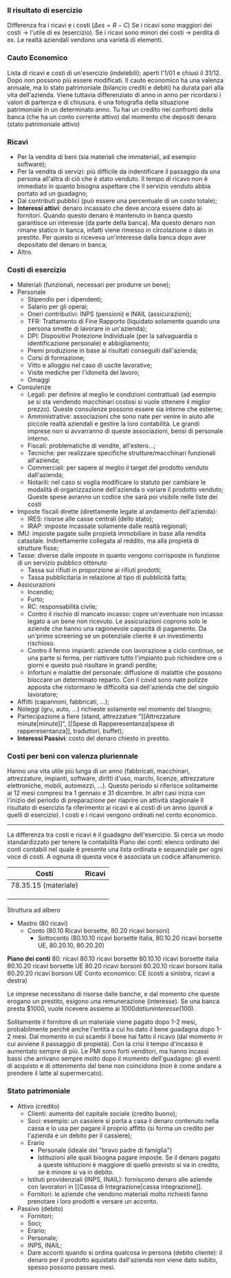 ### Il risultato di esercizio
Differenza fra i ricavi e i costi ($\Delta es=R-C$)
Se i ricavi sono maggiori dei costi -> l'utile di ex (esercizio).
Se i ricavi sono minori dei costi -> perdita di ex.
Le realtà aziendali vendono una varietà di elementi.

### Cauto Economico
Lista di ricavi e costi di un'esercizio (indelebili); aperti l'1/01 e chiusi il 31/12. Dopo non possono più essere modificati. Il cauto economico ha una valenza annuale, ma lo stato patrimoniale (bilancio crediti e debiti) ha durata pari alla vita dell'azienda. Viene tuttavia differenziato di anno in anno per ricordarsi i valori di partenza e di chiusura. è una fotografia della situazione patrimoniale in un determinato anno.
Tu hai un credito nei confronti della banca (che ha un conto corrente attivo) dal momento che depositi denaro (stato patrimoniale attivo)

### Ricavi
- Per la vendita di beni (sia materiali che immateriali, ad esempio software);
- Per la vendita di servizi: più difficile da indentificare il passaggio da una persona all'altra di ciò che è stato venduto. Il tempo di ricavo non è immediato in quanto bisogna aspettare che il servizio venduto abbia portato ad un guadagno;
- Dai contributi pubblici (può essere una percentuale di un costo totale);
- **Interessi attivi**: denaro incassato che deve ancora essere dato ai fornitori. Quando questo denaro è mantenuto in banca questo garantisce un interesse (da parte della banca). Ma questo denaro non rimane statico in banca, infatti viene rimesso in circolazione o dato in prestito. Per questo si riceveva un'interesse dalla banca dopo aver depositato del denaro in banca;
- Altro. 

### Costi di esercizio
- Materiali (funzionali, necessari per produrre un bene);
- Personale
	- Stipendio per i dipendenti;
	- Salario per gli operai;
	- Oneri contributivi: INPS (pensioni) e INAIL (assicurazioni);
	- TFR: Trattamento di Fine Rapporto (liquidato solamente quando una persona smette di lavorare in un'azienda);
	- DPI: Dispositivi Protezione Individuale (per la salvaguardia o identificazione personale) e abbigliamento;
	- Premi produzione in base ai risultati conseguiti dall'azienda;
	- Corsi di formazione;
	- Vitto e alloggio nel caso di uscite lavorative;
	- Visite mediche per l'idoneità del lavoro;
	- Omaggi
- Consulenze 
	- Legali: per definire al meglio le condizioni contrattuali (ad esempio se si sta vendendo macchinari costosi si vuole ottenere il miglior prezzo). Queste consulenze possono essere sia interne che esterne;
	- Amministrative: associazioni che sono nate per venire in aiuto alle piccole realtà aziendali e gestire la loro contabilità. Le grandi imprese non si avvarranno di queste associazioni, bensì di personale interno.
	- Fiscali: problematiche di vendite, all'estero...;
	- Tecniche: per realizzare specifiche strutture/macchinari funzionali all'azienda;
	- Commerciali: per sapere al meglio il target del prodotto venduto dall'azienda;
	- Notarili: nel caso si voglia modificare lo statuto per cambiare le modalità di organizzazione dell'azienda o variare il prodotto venduto;
Queste spese avranno un codice che sarà poi visibile nelle liste dei costi
- Imposte fiscali dirette (direttamente legate al andamento dell'azienda):
	- IRES: risorse alle casse centrali (dello stato);
	- IRAP: imposte incassate solamente dalle realtà regionali;
-  IMU: imposte pagate sulle propietà immobiliare in base alla rendita catastale. Indirettamente collegata al reddito, ma alla propietà di strutture fisse;
- Tasse: diverse dalle imposte in quanto vengono corrisposte in funzione di un servizio pubblico ottenuto
	- Tassa sui rifiuti in proporzione ai rifiuti prodotti;
	- Tassa pubblicitaria in relazione al tipo di pubblicità fatta;
- Assicurazioni
	- Incendio;
	- Furto;
	- RC: responsabilità civile;
	- Contro il rischio di mancato incasso: copre un'eventuale non incasso legato a un bene non ricevuto. Le assicurazioni coprono solo le aziende che hanno una ragionevole capacità di pagamento. Da un'primo screening se un potenziale cliente è un investimento rischioso.
	- Contro il fermo impianti: aziende con lavorazione a ciclo continuo, se una parte si ferma, per riattivare tutto l'impianto può richiedere ore o giorni e questo può risultare in grandi perdite;
	- Infortuni e malattie del personale: diffusione di malattie che possono bloccare un determinato reparto. Con il covid sono nate polizze apposta che ristormano le difficoltà sia dell'azienda che del singolo lavoratore;
- Affitti (capannoni, fabbricati, ...);
- Noleggi (gru, auto, ...) richieste solamente nel momento del bisogno;
- Partecipazione a fiere (stand, attrezzature "[[Attrezzature minute|minute]]", [[Spese di Rapperesentanza|spese di rapperesentanza]], traduttori, buffet);
- **Interessi Passivi**: costo del denaro chiesto in prestito.

### Costi per beni con valenza pluriennale
Hanno una vita utile più lunga di un anno (fabbricati, macchinari, attrezzature, impianti, software, diritti d'uso, marchi, licenze, attrezzature elettroniche, mobili, automezzi, ...). 
Questo periodo si riferisce solitamente ai 12 mesi compresi tra 1 gennaio e 31 dicembre.
In altri casi inizia con l'inizio del periodo di preparazione per riaprire un attività stagionale
Il risultato di esercizio fa riferimento ai ricavi e ai costi di un anno (quindi a quelli di esercizio).
I costi e i ricavi vengono ordinati nel conto economico.

---
La differenza tra costi e ricavi è il guadagno dell'esercizio.
Si cerca un modo standardizzato per tenere la contabilità
Piano dei conti: elenco ordinato dei conti contabili nel quale è presente una lista ordinata e sequenziale per ogni voce di costi. A ognuna di questa voce è associata un codice alfanumerico.

|Costi|Ricavi|
|---|---|
|78.35.15 (materiale)||
|||
|||
|||
Struttura ad albero
- Mastro (80 ricavi)
	- Conto (80.10 Ricavi borsette, 80.20 ricavi borsoni) 
		- Sottoconto (80.10.10 ricavi borsette Italia, 80.10.20 ricavi borsette UE, 80.20.10, 80.20.20)

**Piano dei conti**
80: ricavi
	80.10 ricavi borsette
		80.10.10 ricavi borsette italia
		80.10.20 ricavi borsette UE
	80.20 ricavi borsoni
		80.20.10 ricavi borsoni italia
		80.20.20 ricavi borsoni UE
Conto economico: CE (costi a sinistra, ricavi a destra)

Le imprese necessitano di risorse dalle banche, e dal momento che queste erogano un prestito, esigono una remunerazione (interesse). Se una banca presta $1000, vuole ricevere assieme ai $1000 dati un interesse ($100).

Solitamente il fornitore di un materiale viene pagato dopo 1-2 mesi, probabilmente perchè anche l'entità a cui ho dato il bene guadagna dopo 1-2 mesi. Dal momento in cui scambi il bene hai fatto il ricavo (dal momento in cui avviene il passaggio di propietà).
Con la crisi il tempo d'incasso è aumentato sempre di più. Le PMI sono forti venditori, ma hanno incassi bassi che arrivano sempre molto dopo il momento dell'guadagno: gli eventi di acquisto e di ottenimento del bene non coincidono (non è come andare a prendere il latte al supermercato).

### Stato patrimoniale
- Attivo (credito)
	- Clienti: aumento del capitale sociale (credito buono);
	- Soci: esempio: un cassiere si porta a casa il denaro contenuto nella cassa e lo usa per pagare il proprio affitto (si forma un credito per l'azienda e un debito per il cassiere);
	- Erario
		- Personale (ideale del "bravo padre di famiglia")
		- Istituzioni alle quali bisogna pagare imposte. Se il denaro pagato a queste istituzioni è maggiore di quello previsto si va in credito, se è minore si va in debito.
	- Istituti providenziali (INPS, INAIL): forniscono denaro alle aziende con lavoratori in [[Cassa di Integrazione|cassa integrazione]].
	- Fornitori: le aziende che vendono materiali molto richiesti fanno prenotare i loro prodotti e versare un acconto.
- Passivo (debito)
	- Fornitori;
	- Soci;
	- Erario;
	- Personale;
	- INPS, INAIL;
	- Dare acconti quando si ordina qualcosa in persona (debito cliente): il denaro per il prodotto aquistato dall'azienda non viene dato subito, spesso possono passare mesi.